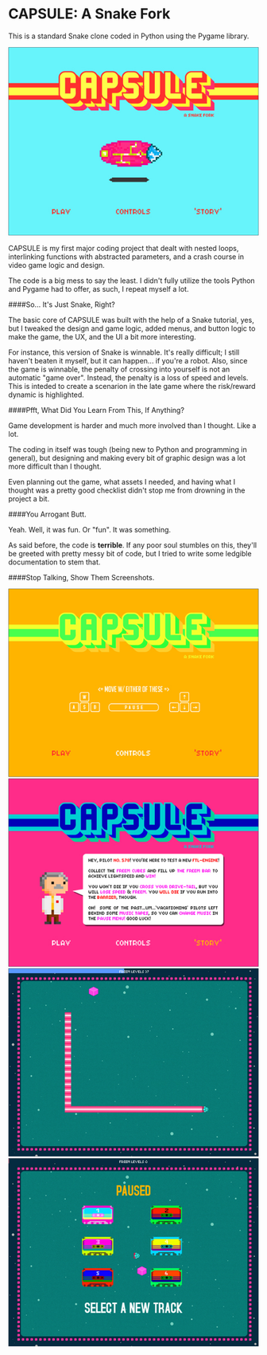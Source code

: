 # **CAPSULE: A Snake Fork**

This is a standard Snake clone coded in Python using the Pygame library.

![Main screen](https://github.com/zoggian/capsule-snake-fork/blob/master/asset/capsule_big2.jpg)

CAPSULE is my first major coding project that dealt with nested loops, interlinking functions with abstracted parameters, and a crash course in video game logic and design.

The code is a big mess to say the least. I didn't fully utilize the tools Python and Pygame had to offer, as such, I repeat myself a lot.

####So... It's Just Snake, Right?

The basic core of CAPSULE was built with the help of a Snake tutorial, yes, but I tweaked the design and game logic, added menus, and button logic to make the game, the UX, and the UI a bit more interesting.

For instance, this version of Snake is winnable. It's really difficult; I still haven't beaten it myself, but it can happen... if you're a robot. Also, since the game is winnable, the penalty of crossing into yourself is not an automatic "game over". Instead, the penalty is a loss of speed and levels. This is inteded to create a scenarion in the late game where the risk/reward dynamic is highlighted.

####Pfft, What Did You Learn From This, If Anything?

Game development is harder and much more involved than I thought. Like a lot.

The coding in itself was tough (being new to Python and programming in general), but designing and making every bit of graphic design was a lot more difficult than I thought.

Even planning out the game, what assets I needed, and having what I thought was a pretty good checklist didn't stop me from drowning in the project a bit.

####You Arrogant Butt.

Yeah. Well, it was fun. Or "fun". It was something.

As said before, the code is **terrible**. If any poor soul stumbles on this, they'll be greeted with pretty messy bit of code, but I tried to write some ledgible documentation to stem that.

####Stop Talking, Show Them Screenshots.

![Controller Screen](https://github.com/zoggian/capsule-snake-fork/blob/master/asset/capsule_big3.jpg)
![Story Screen](https://github.com/zoggian/capsule-snake-fork/blob/master/asset/capsule_big4.jpg)
![Game in Action (Visible Bug)](https://github.com/zoggian/capsule-snake-fork/blob/master/asset/capsule_big5.jpg)
![Pause Screen with Music Selection UI](https://github.com/zoggian/capsule-snake-fork/blob/master/asset/capsule_big6.jpg)




